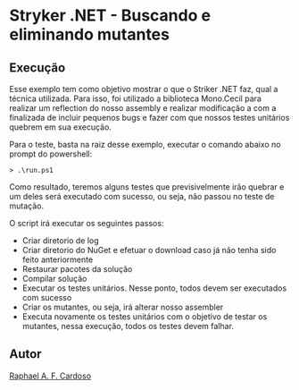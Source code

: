 # Stryker .NET - Buscando e eliminando mutantes

## Execução

Esse exemplo tem como objetivo mostrar o que o Striker .NET faz, qual a técnica utilizada. Para isso, foi utilizado a biblioteca Mono.Cecil para realizar um reflection do nosso assembly e realizar modificação a com a finalizada de incluir pequenos bugs e fazer com que nossos testes unitários quebrem em sua execução.

Para o teste, basta na raiz desse exemplo, executar o comando abaixo no prompt do powershell:

```
> .\run.ps1
```

Como resultado, teremos alguns testes que previsivelmente irão quebrar e um deles será executado com sucesso, ou seja, não passou no teste de mutação.

O script irá executar os seguintes passos:

- Criar diretorio de log
- Criar diretorio do NuGet e efetuar o download caso já não tenha sido feito anteriormente
- Restaurar pacotes da solução
- Compilar solução
- Executar os testes unitários. Nesse ponto, todos devem ser executados com sucesso
- Criar os mutantes, ou seja, irá alterar nosso assembler
- Executa novamente os testes unitários com o objetivo de testar os mutantes, nessa execução, todos os testes devem falhar. 


## Autor

[Raphael A. F. Cardoso](https://raphaelcardoso.com.br)

